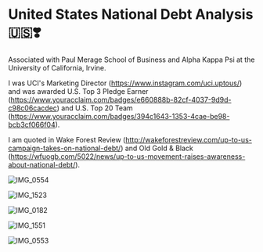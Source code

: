 # United States National Debt Analysis 🇺🇸❣️

Associated with Paul Merage School of Business and Alpha Kappa Psi at the University of California, Irvine. 

I was UCI's Marketing Director (https://www.instagram.com/uci.uptous/) and was awarded U.S. Top 3 Pledge Earner (https://www.youracclaim.com/badges/e660888b-82cf-4037-9d9d-c98c06cacdec) and U.S. Top 20 Team (https://www.youracclaim.com/badges/394c1643-1353-4cae-be98-bcb3cf066f04). 

I am quoted in Wake Forest Review (http://wakeforestreview.com/up-to-us-campaign-takes-on-national-debt/) and Old Gold & Black (https://wfuogb.com/5022/news/up-to-us-movement-raises-awareness-about-national-debt/). 

![IMG_0554](https://user-images.githubusercontent.com/19508013/111695103-f1e23780-87ef-11eb-89b3-b47df399521b.jpeg) 

![IMG_1523](https://user-images.githubusercontent.com/19508013/113177014-efc1a500-9201-11eb-8389-9a99f8ecb9e8.jpeg)

![IMG_0182](https://user-images.githubusercontent.com/19508013/111695367-3a99f080-87f0-11eb-9b61-2ca936eb318c.jpeg)

![IMG_1551](https://user-images.githubusercontent.com/19508013/113496500-1f490980-94af-11eb-893a-def9b5bbd462.jpeg)

![IMG_0553](https://user-images.githubusercontent.com/19508013/113586042-df367380-95e1-11eb-848d-afa283252724.jpeg)
